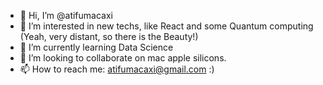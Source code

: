 - 👋 Hi, I’m @atifumacaxi
- 👀 I’m interested in new techs, like React and some Quantum computing (Yeah, very distant, so there is the Beauty!)
- 🌱 I’m currently learning Data Science
- 💞️ I’m looking to collaborate on mac apple silicons.
- 📫 How to reach me: atifumacaxi@gmail.com :)

<!---
atifumacaxi/atifumacaxi is a ✨ special ✨ repository because its `README.md` (this file) appears on your GitHub profile.
You can click the Preview link to take a look at your changes.
--->
